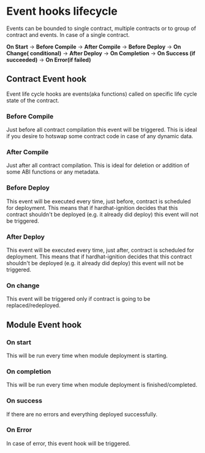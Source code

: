# Event hooks lifecycle

Events can be bounded to single contract, multiple contracts or to group of contract and events. In case of a single
contract.

**On Start** -> **Before Compile** -> **After Compile** -> **Before Deploy** -> **On Change(
conditional)** -> **After Deploy** -> **On Completion** -> **On Success (if succeeded)** -> **On
Error(if failed)**

## Contract Event hook

Event life cycle hooks are events(aka functions) called on specific life cycle state of the contract.

### Before Compile

Just before all contract compilation this event will be triggered. This is ideal if you desire to hotswap some contract
code in case of any dynamic data.

### After Compile

Just after all contract compilation. This is ideal for deletion or addition of some ABI functions or any metadata.

### Before Deploy

This event will be executed every time, just before, contract is scheduled for deployment. This means that if hardhat-ignition
decides that this contract shouldn't be deployed (e.g. it already did deploy) this event will not be triggered.

### After Deploy

This event will be executed every time, just after, contract is scheduled for deployment. This means that if hardhat-ignition
decides that this contract shouldn't be deployed (e.g. it already did deploy) this event will not be triggered.

### On change

This event will be triggered only if contract is going to be replaced/redeployed.

## Module Event hook

### On start

This will be run every time when module deployment is starting.

### On completion

This will be run every time when module deployment is finished/completed.

### On success

If there are no errors and everything deployed successfully.

### On Error

In case of error, this event hook will be triggered.
